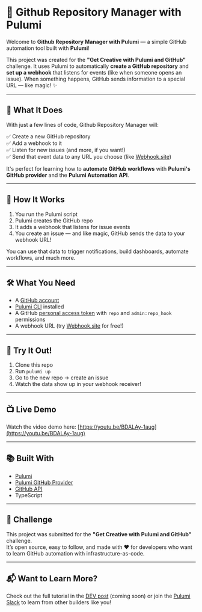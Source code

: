 # 🌟 Github Repository Manager with Pulumi

Welcome to **Github Repository Manager with Pulumi** — a simple GitHub automation tool built with **Pulumi**!

This project was created for the **"Get Creative with Pulumi and GitHub"** challenge. It uses Pulumi to automatically **create a GitHub repository** and **set up a webhook** that listens for events (like when someone opens an issue). When something happens, GitHub sends information to a special URL — like magic! ✨

---

## 🧠 What It Does

With just a few lines of code, Github Repository Manager  will:

✅ Create a new GitHub repository  
✅ Add a webhook to it  
✅ Listen for new issues (and more, if you want!)  
✅ Send that event data to any URL you choose (like [Webhook.site](https://webhook.site))

It's perfect for learning how to **automate GitHub workflows** with **Pulumi's GitHub provider** and the **Pulumi Automation API**.

---

## 🚀 How It Works

1. You run the Pulumi script  
2. Pulumi creates the GitHub repo  
3. It adds a webhook that listens for issue events  
4. You create an issue — and like magic, GitHub sends the data to your webhook URL!  

You can use that data to trigger notifications, build dashboards, automate workflows, and much more.

---

## 🛠 What You Need

- A [GitHub account](https://github.com/)
- [Pulumi CLI](https://www.pulumi.com/docs/install/) installed
- A GitHub [personal access token](https://github.com/settings/tokens) with `repo` and `admin:repo_hook` permissions
- A webhook URL (try [Webhook.site](https://webhook.site) for free!)

---

## 🧪 Try It Out!

1. Clone this repo  
2. Run `pulumi up`  
3. Go to the new repo → create an issue  
4. Watch the data show up in your webhook receiver!

---

## 📺 Live Demo

Watch the video demo here: [https://youtu.be/BDALAy-1aug](https://youtu.be/BDALAy-1aug)

---

## 📚 Built With

- [Pulumi](https://pulumi.com)
- [Pulumi GitHub Provider](https://www.pulumi.com/registry/packages/github/)
- [GitHub API](https://docs.github.com/en/rest)
- TypeScript

---

## 🏁 Challenge

This project was submitted for the **"Get Creative with Pulumi and GitHub"** challenge.  
It’s open source, easy to follow, and made with ❤️ for developers who want to learn GitHub automation with infrastructure-as-code.

---

## 📬 Want to Learn More?

Check out the full tutorial in the [DEV post](https://dev.to) (coming soon) or join the [Pulumi Slack](https://slack.pulumi.com) to learn from other builders like you!

